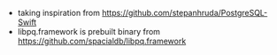 * taking inspiration from https://github.com/stepanhruda/PostgreSQL-Swift
* libpq.framework is prebuilt binary from https://github.com/spacialdb/libpq.framework